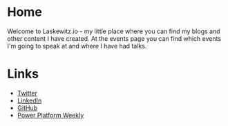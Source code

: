 # Home

Welcome to Laskewitz.io - my little place where you can find my blogs and other content I have created. At the events page you can find which events I'm going to speak at and where I have had talks.

# Links

- [Twitter](https://www.twitter.com/laskewitz)
- [LinkedIn](https://www.linkedin.com/in/laskewitz)
- [GitHub](https://www.github.com/laskewitz)
- [Power Platform Weekly](https://www.ppweekly.com)
